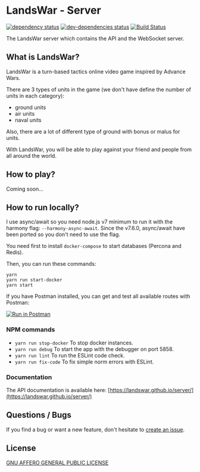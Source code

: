# LandsWar - Server

[![dependency status](https://david-dm.org/landswar/server.svg)](https://david-dm.org/landswar/server)
[![dev-dependencies status](https://david-dm.org/landswar/server/dev-status.svg)](https://david-dm.org/landswar/server#info=devDependencies)
[![Build Status](https://travis-ci.org/landswar/server.svg?branch=master)](https://travis-ci.org/landswar/server)

The LandsWar server which contains the API and the WebSocket server.

## What is LandsWar?

LandsWar is a turn-based tactics online video game inspired by Advance Wars.

There are 3 types of units in the game (we don't have define the number of units in each category):

- ground units
- air units
- naval units

Also, there are a lot of different type of ground with bonus or malus for units.

With LandsWar, you will be able to play against your friend and people from all around the world.

## How to play?

Coming soon...

## How to run locally?

I use async/await so you need node.js v7 minimum to run it with the harmony flag: ```--harmony-async-await```.
Since the v7.6.0, async/await have been ported so you don't need to use the flag.

You need first to install ```docker-compose``` to start databases (Percona and Redis).

Then, you can run these commands:
```
yarn
yarn run start-docker
yarn start
```

If you have Postman installed, you can get and test all available routes with Postman:

[![Run in Postman](https://run.pstmn.io/button.svg)](https://app.getpostman.com/run-collection/cb70cbff411577e38581)

### NPM commands

- ```yarn run stop-docker``` To stop docker instances.
- ```yarn run debug``` To start the app with the debugger on port 5858.
- ```yarn run lint``` To run the ESLint code check.
- ```yarn run fix-code``` To fix simple norm errors with ESLint.

### Documentation

The API documentation is available here: [https://landswar.github.io/server/](https://landswar.github.io/server/)

## Questions / Bugs

If you find a bug or want a new feature, don't hesitate to [create an issue](https://github.com/landswar/server/issues).

## License

[GNU AFFERO GENERAL PUBLIC LICENSE](LICENSE)
